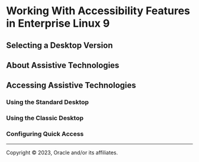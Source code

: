 # Working With Accessibility Features in Enterprise Linux 9

## Selecting a Desktop Version

## About Assistive Technologies

## Accessing Assistive Technologies

### Using the Standard Desktop

### Using the Classic Desktop

### Configuring Quick Access

---

Copyright © 2023, Oracle and/or its affiliates.

